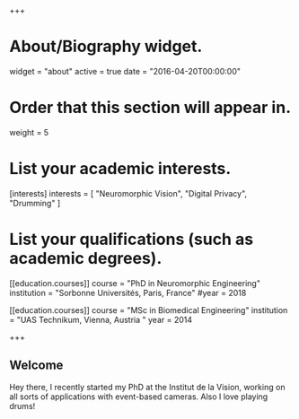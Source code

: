 +++
# About/Biography widget.
widget = "about"
active = true
date = "2016-04-20T00:00:00"

# Order that this section will appear in.
weight = 5

# List your academic interests.
[interests]
  interests = [
    "Neuromorphic Vision",
    "Digital Privacy",
    "Drumming"
  ]

# List your qualifications (such as academic degrees).
[[education.courses]]
  course = "PhD in Neuromorphic Engineering"
  institution = "Sorbonne Universités, Paris, France"
  #year = 2018

[[education.courses]]
  course = "MSc in Biomedical Engineering"
  institution = "UAS Technikum, Vienna, Austria "
  year = 2014

+++

## **Welcome**

Hey there, I recently started my PhD at the Institut de la Vision, working on all sorts of applications with event-based cameras. Also I love playing drums!
